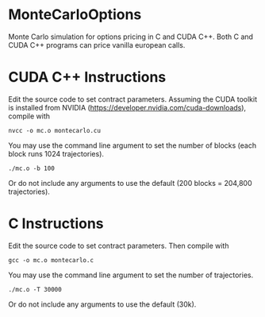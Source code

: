 # MonteCarloOptions
Monte Carlo simulation for options pricing in C and CUDA C++.
Both C and CUDA C++ programs can price vanilla european calls.

# CUDA C++ Instructions
Edit the source code to set contract parameters. Assuming the CUDA toolkit is installed from NVIDIA
(https://developer.nvidia.com/cuda-downloads), compile with

    nvcc -o mc.o montecarlo.cu
    
You may use the command line argument to set the number of blocks (each block runs 1024 trajectories).

    ./mc.o -b 100

Or do not include any arguments to use the default (200 blocks = 204,800 trajectories).

# C Instructions
Edit the source code to set contract parameters. Then compile with

    gcc -o mc.o montecarlo.c
    
You may use the command line argument to set the number of trajectories.

    ./mc.o -T 30000
    
Or do not include any arguments to use the default (30k).
